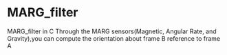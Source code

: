 # MARG_filter
MARG_filter in C
Through the MARG sensors(Magnetic, Angular Rate, and Gravity),you can compute the orientation about frame B reference to frame A

